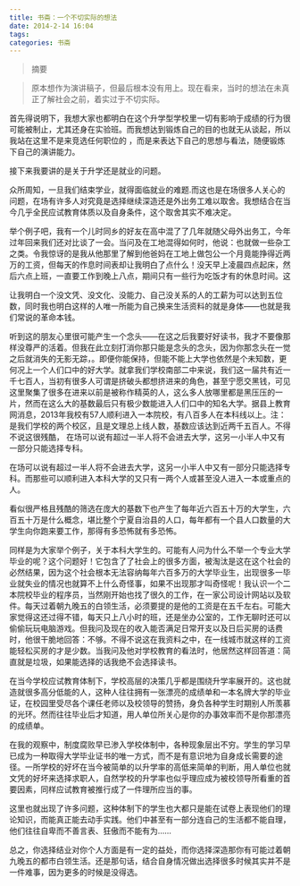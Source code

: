 ```yaml
---
title: 书斋：一个不切实际的想法
date: 2014-2-14 16:04
tags: 
categories: 书斋
---
```

>摘要
<!--more-->
> 原本想作为演讲稿子，但最后根本没有用上。现在看来，当时的想法在未真正了解社会之前，着实过于不切实际。

首先得说明下，我想大家也都明白在这个升学型学校里一切有影响于成绩的行为很可能被制止，尤其还身在实验班。而我想达到锻炼自己的目的也就无从谈起，所以我站在这里不是来竞选任何职位的 ，而是来表达下自己的思想与看法，随便锻炼下自己的演讲能力。

接下来我要讲的是关于升学还是就业的问题。
      
众所周知，一旦我们结束学业，就得面临就业的难题.而这也是在场很多人关心的问题，在场有许多人对究竟是选择继续深造还是外出务工难以取舍。我想结合在当今几乎全民应试教育体质以及自身条件，这个取舍其实不难决定。
 
举个例子吧，我有一个儿时同乡的好友在高中混了了几年就随父母外出务工，今年过年回来我们还对比谈了一会。当问及在工地混得如何时，他说：也就做一些杂工之类。令我惊讶的是我从他那里了解到他爸妈在工地上做包公一个月竟能挣得近两万的工资，但每天的作息时间表却让我明白了点什么！没天早上凌晨四点起床，然后六点上班，一直要工作到晚上八点，期间只有一些行为吃饭才有的休息时间。这

让我明白一个没文凭、没文化、没能力、自己没关系的人的工薪为可以达到五位数，同时我也明白这样的人唯一所能为自己换来生活资料的就是身体——也就是我们常说的革命本钱。
        
听到这的朋友心里很可能产生一个念头——在这之后我要好好读书，我才不要像那样没尊严的活着。但我在此立刻打消你那只能是念头的念头，因为你那念头在一觉之后就消失的无影无踪，。即便你能保持，但能不能上大学也依然是个未知数，更何况上一个人们口中的好大学。就拿我们学校南部二中来说，我们这一届共有近一千七百人，当初有很多人可谓是挤破头都想挤进来的角色，甚至宁愿交黑钱，可见这里聚集了很多在进来以前是被称作精英的人，这么多人放哪里都是黑压压的一片，然而在这么大的基数最后只有极少数能进入人们口中的知名大学。据县上教育网消息，2013年我校有57人顺利进入一本院校，有八百多人在本科线以上。注：是我们学校的两个校区，且是文理总上线人数，基数应该达到近两千五百人。不得不说这很残酷， 在场可以说有超过一半人将不会进去大学，这另一小半人中又有一部分只能选择专科。 

在场可以说有超过一半人将不会进去大学，这另一小半人中又有一部分只能选择专科。而那些可以顺利进入本科大学的又只有一两个人或甚至没人进入一本或重点的人。

看似很严格且残酷的筛选在庞大的基数下也产生了每年近六百五十万的大学生，六百五十万是什么概念，堪比整个宁夏自治县的人口，每年都有一个县人口数量的大学生向你跑来要工作，那得有多恐怖就有多恐怖。

同样是为大家举个例子，关于本科大学生的。可能有人问为什么不举一个专业大学毕业的呢？这个问题好！它包含了了社会上的很多方面，被淘汰是这在这个社会的必然结果，因为这个社会根本无法容纳每年六百多万的大学毕业生，出现很多一毕业就失业的情况也就算不上什么奇怪事，如果不出现那才叫奇怪呢！我认识一个二本院校毕业的程序员，当然刚开始也找了很久的工作，在一家公司设计网站以及软件。每天过着朝九晚五的白领生活，必须要提的是他的工资是在五千左右。可能大家觉得这还过得不错，每天只上八小时的班，还是坐办公室的，工作无聊时还可以偷偷玩玩电脑游戏。但我问及现在的收入能否满足日常开支以及日后买房的话费时，他很干脆地回答：不够。不得不说这在我资料之中，在一线城市就这样的工资能轻松买房的才是少数。当我问及他对学校教育的看法时，他居然这样回答道：简直就是垃圾，如果能选择的话我绝不会选择读书。

在当今学校应试教育体制下，学校高层的决策几乎都是围绕升学率展开的。这也就造就很多高分低能的人，这种人往往拥有一张漂亮的成绩单和一本名牌大学的毕业证，在校园里受尽各个课任老师以及校领导的赞扬，身负各种学生时期别人所羡慕的光环。然而往往毕业后才知道，用人单位所关心是你的办事效率而不是你那漂亮的成绩单。
 
在我的观察中，制度腐败早已渗入学校体制中，各种现象层出不穷。学生的学习早已成为一种取得大学毕业证书的唯一方式，而不是有意识地为自身成长需要的途径。一所学校的好坏在当今被简单的以升学率的高低来简单的判断，用人单位也就文凭的好坏来选择求职人，自然学校的升学率也似乎理应成为被校领导所看重的首要因素，同样应试教育被推行成了一件理所应当的事。

这里也就出现了许多问题，这种体制下的学生也大都只是能在试卷上表现他们的理论知识，而能真正能去动手实践。他们中甚至有一部分连自己的生活都不能自理，他们往往自卑而不善言表、狂傲而不能有为……

总之，你选择结业对你个人方面是有一定的益处，而你选择深造那你有可能过着朝九晚五的都市白领生活。还是那句话，结合自身情况做出选择很多时候其实并不是一件难事，因为更多的时候是没得选。
